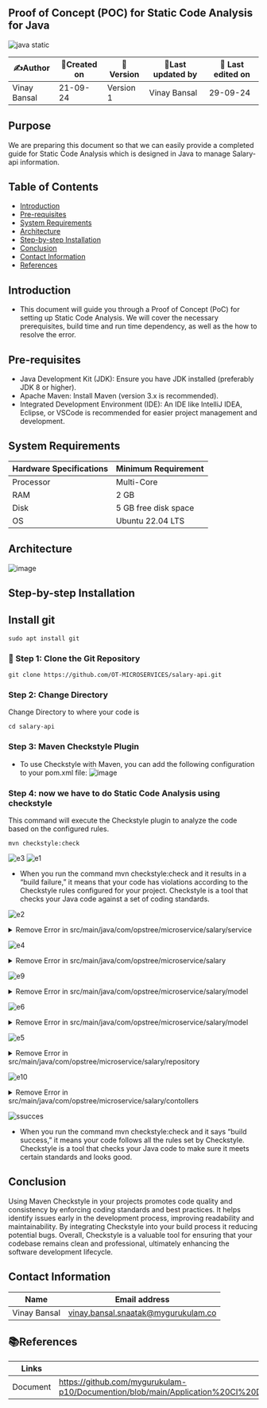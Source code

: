 ## Proof of Concept (POC) for Static Code Analysis for Java 

![java static](https://github.com/user-attachments/assets/16f124bd-65e8-45df-93ae-6611fd7617ed)

| ✍️Author      | 📅Created on  |📌 Version    | 📝Last updated by |📅 Last edited on |
|-------------|-------------|------------|-----------------|----------------|
|  Vinay Bansal | 21-09-24    | Version 1  | Vinay Bansal     | 29-09-24       |



## Purpose
We are preparing this document so that we can easily provide a completed guide for Static Code Analysis which is designed in Java to manage Salary-api information.

## Table of Contents
- [Introduction](#introduction)
- [Pre-requisites](#pre-requisites)
- [System Requirements](#system-requirements)
- [Architecture](#architecture)
- [Step-by-step Installation](#step-by-step-installation)
- [Conclusion](#conclusion)
- [Contact Information](#contact-information)
- [ References](#references)


## Introduction 
* This document will guide you through a Proof of Concept (PoC) for setting up Static Code Analysis. We will cover the necessary prerequisites, build time and run time dependency, as well as the how to resolve the error.


##  Pre-requisites

- Java Development Kit (JDK): Ensure you have JDK installed (preferably JDK 8 or higher).
- Apache Maven: Install Maven (version 3.x is recommended).
- Integrated Development Environment (IDE): An IDE like IntelliJ IDEA, Eclipse, or VSCode is recommended for easier project management and development.

## System Requirements
| Hardware Specifications | Minimum Requirement  |
|--------------------------|------------------------|
| Processor                | Multi-Core              |
| RAM                      | 2 GB                    |
| Disk                     |5 GB free disk space                  |
| OS                       | Ubuntu 22.04 LTS         |

## Architecture
![image](https://github.com/user-attachments/assets/3adb4371-3a31-4d30-8daf-335e6c4a2938)


##  Step-by-step Installation

## Install git
```
sudo apt install git
```
### 📂 Step 1: Clone the Git Repository
```
git clone https://github.com/OT-MICROSERVICES/salary-api.git
```

### Step 2: Change Directory
Change Directory to where your code is
```
cd salary-api
```

### Step 3: Maven Checkstyle Plugin
- To use Checkstyle with Maven, you can add the following configuration to your pom.xml file:
  ![image](https://github.com/user-attachments/assets/f7b64f67-5dd5-4c6b-82e8-bee5a88766be)


### Step 4: now we have to do Static Code Analysis using checkstyle
This command will execute the Checkstyle plugin to analyze the code based on the configured rules.

```
mvn checkstyle:check
```
![e3](https://github.com/user-attachments/assets/ec2ed6fa-93d2-4b01-b20c-4b5ad4d0be73)
![e1](https://github.com/user-attachments/assets/92864196-b869-4123-8f14-002492226735)
- When you run the command mvn checkstyle:check and it results in a “build failure,” it means that your code has violations according to the Checkstyle rules configured for your project. Checkstyle is a tool that checks your Java code against a set of coding standards.
  
![e2](https://github.com/user-attachments/assets/ea380ede-2922-4c3c-acd0-4ef163b03eaf)
<details>
  <summary>Remove Error in src/main/java/com/opstree/microservice/salary/service</summary>
  
- This error is for missing package, unused imports and missing Javadoc comment.
 
**ADD package-info.java** here src/main/java/com/opstree/microservice/salary/service
  - this documentation helps other developers understand the role of the package within the larger application, improving code readability and maintainability.
```
/**
 * This package contains classes related to the salary management APIs.
 */
package com.opstree.microservice.salary.controller;
```

- **remove unused import**
- **ADD Javadoc Coment**
- **remove 80 line characters**
- **Final File**
```
package com.opstree.microservice.salary.service;
import com.opstree.microservice.salary.model.Employee;
import com.opstree.microservice.salary.repository.SpringDataSalaryRepository;
import lombok.RequiredArgsConstructor;
import org.springframework.stereotype.Service;
import java.util.List;
import java.util.Optional;

/**
 * Service class for handling salary-related operations.
 */
@Service
@RequiredArgsConstructor
public class SpringDataSalaryService {

    /**
     * Repository for accessing salary data.
     */
    private final SpringDataSalaryRepository springDataSalaryRepository;

    /**
     * Saves a new employee salary record.
     * @param employee The employee object to be saved
     * @return The saved employee object
     */
    public Employee saveSalary(final Employee employee) {
        return springDataSalaryRepository.save(employee);
    }

    /**
     * Retrieves all employee salary records.
     * @return A list of all employee salary records
     */
    public List<Employee> getAllSalaries() {
        return springDataSalaryRepository.findAll();
    }

    /**
     * Retrieves an employee salary record by ID.
     * @param id The ID of the employee
     * @return An Optional containing the employee if found,
              or empty if not found.
     */
    public Optional<Employee> getSalaryById(final Long id) {
        return springDataSalaryRepository.findById(id);
    }

    // Additional methods can be added as needed...
}
```
  </details>

![e4](https://github.com/user-attachments/assets/f1377a82-1729-446f-91ba-5e667a3a66be)
<details>
  <summary>Remove Error in src/main/java/com/opstree/microservice/salary</summary>

- This error is for missing package, unused imports and missing Javadoc comment.

**ADD package-info.java** here src/main/java/com/opstree/microservice/salary
```
/**
 * This package contains service classes for managing salary information.
 */
package com.opstree.microservice.salary;
```

- **remove unused import**
- **ADD Javadoc Coment**
- **Final File**
```
package com.opstree.microservice.salary;

import org.springframework.boot.SpringApplication;
import org.springframework.boot.autoconfigure.SpringBootApplication;
import org.springframework.context.annotation.Bean;
import org.springframework.cache.annotation.EnableCaching;
import org.springframework.data.redis.cache.RedisCacheConfiguration;
import org.springframework.data.redis.cache.RedisCacheManager;
import org.springframework.data.redis.connection.RedisConnectionFactory;
import org.springframework.data.redis.core.RedisTemplate;
import org.springframework.data.redis.serializer.Jackson2JsonRedisSerializer;
import java.time.Duration;

/**
 * This class contains the main application for salary management.
 */
@SpringBootApplication
@EnableCaching
public final class SalaryApplication {

    /**
     * Configures the RedisTemplate for managing Redis operations.
     * @param connectionFactory the connection factory to be used
     * @return a configured RedisTemplate
     */
    @Bean
    public RedisTemplate<Object, Object> redisTemplate(
            final RedisConnectionFactory connectionFactory) {
        RedisTemplate<Object, Object> template = new RedisTemplate<>();
        template.setConnectionFactory(connectionFactory);
        Jackson2JsonRedisSerializer<Employee> serializer =
                new Jackson2JsonRedisSerializer<>(Employee.class);
        template.setDefaultSerializer(serializer);
        return template;
    }

    /**
     * Configures the RedisCacheManager for caching.
     * @param connectionFactory the connection factory to be used
     * @return a configured RedisCacheManager
     */
    @Bean
    public RedisCacheManager cacheManager(
            final RedisConnectionFactory connectionFactory) {
        RedisCacheConfiguration config = RedisCacheConfiguration
    .defaultCacheConfig()
                .prefixCacheNameWith(this.getClass().getPackageName() + ".")
                .entryTtl(Duration.ofSeconds(1))
                .disableCachingNullValues();
        return RedisCacheManager.builder(connectionFactory)
                .cacheDefaults(config)
                .build();
    }

    /**
     * The main method that starts the Spring Boot application.
     * @param args command line arguments
     */
    public static void main(final String[] args) {
        SpringApplication.run(SalaryApplication.class, args);
    }
}
```
  </details>


 
 ![e9](https://github.com/user-attachments/assets/fc3480ea-7805-4430-b039-bce0f9970dc6)
<details>
  <summary>Remove Error in src/main/java/com/opstree/microservice/salary/model</summary>
- This error is for missing package, unused imports and missing Javadoc comment.


**ADD package-info.java** here src/main/java/com/opstree/microservice/salary/model
```
/**
 * This package contains model classes for the salary microservice.
 */
package com.opstree.microservice.salary.model;
```

- **remove unused import**
- **ADD Javadoc Coment**
- **Final File**
```
package com.opstree.microservice.salary.model;
import java.io.Serializable;
import org.springframework.data.annotation.Id;
import org.springframework.data.cassandra.core.mapping.Column;
import org.springframework.data.cassandra.core.mapping.PrimaryKey;
import org.springframework.data.cassandra.core.mapping.Table;
import lombok.AllArgsConstructor;
import lombok.Builder;
import lombok.Data;
import lombok.NoArgsConstructor;
/**
 * Represents an employee's salary details.
 */
@Data
@AllArgsConstructor
@NoArgsConstructor
@Builder
@Table("employee_salary")
public class Employee implements Serializable {

    /**
     * The unique identifier of the employee.
     */
    @Id
    @PrimaryKey
    @Column("id")
    private String id;

    /**
     * The name of the employee.
     */
    @Column("name")
    private String name;

    /**
     * The salary of the employee.
     */
    @Column("salary")
    private Float salary;

    /**
     * The process date for the employee's salary.
     */
    @Column("process_date")
    private String processDate;

    /**
     * The status of the employee.
     */
    @Column("status")
    private String status;

    /**
     * Returns the unique identifier of the employee.
     *
     * @return the id of the employee
     */
    public String getId() {
        return id;
    }

    /**
     * Returns the name of the employee.
     *
     * @return the name of the employee
     */
    public String getName() {
        return name;
    }

    /**
     * Returns the salary of the employee.
     *
     * @return the salary of the employee
     */
    public Float getSalary() {
        return salary;
    }

    /**
     * Returns the process date for the employee's salary.
     *
     * @return the process date
     */
    public String getProcessDate() {
        return processDate;
    }

    /**
     * Returns the status of the employee.
     *
     * @return the status of the employee
     */
    public String getStatus() {
        return status;
    }
}
```
  </details>


![e6](https://github.com/user-attachments/assets/7bc5f3a1-6f90-4e48-9c41-416287bd59ac)


<details>
  <summary>Remove Error in src/main/java/com/opstree/microservice/salary/model</summary>
  - This error is for missing package, unused imports and missing Javadoc comment.
**ADD package-info.java** here src/main/java/com/opstree/microservice/salary/model
```
/**
 * This package contains service classes for managing salary information.
 */
package com.opstree.microservice.salary;
```

- **remove unused import**
- **ADD Javadoc Coment**
- **Final File**
```
package com.opstree.microservice.salary.model;

/**
 * This package contains model classes for the salary microservice.
 */

public class Message {
    /**
     * The message content.
     */
    private String message;

    /**
     * Constructs a Message with the specified content.
     *
     * @param paramMessage the content of the message
     */
    public Message(final String paramMessage) {
        this.message = paramMessage;
    }
}
```
  </details>




![e5](https://github.com/user-attachments/assets/10f5bd58-deca-4341-8c70-1989337d7f45)
<details>
  <summary>Remove Error in src/main/java/com/opstree/microservice/salary/repository</summary>
  - This error is for missing package, unused imports and missing Javadoc comment.
  **ADD package-info.java** here src/main/java/com/opstree/microservice/salary/repository
```
/**
 * This package contains repositories for managing employee salary data.
 */
package com.opstree.microservice.salary.repository;
```

- **remove unused import**
- **ADD Javadoc Coment**
- **remove 80 line characters**
- **Final File**
```
package com.opstree.microservice.salary.repository;

import com.opstree.microservice.salary.model.Employee;
import java.util.UUID;
import org.springframework.data.cassandra.repository.CassandraRepository;
import org.springframework.data.cassandra.repository.Query;

/**
 * This interface contains repositories for managing employee salary data.
 */
public interface EmployeeRepository
        extends CassandraRepository<Employee, UUID> {

    /**
     * Finds an employee by their ID as a string.
     *
     * @param id the ID of the employee as a string
     * @return the Employee object if found, otherwise null
     */
    @Query("SELECT * FROM employee_salary WHERE id = ?0")
    Employee findByIdAsString(String id);
}
```
  </details>

![e10](https://github.com/user-attachments/assets/23bb63f8-92b3-40e4-8f2a-b456d4becb61)

  <details>
    <summary>Remove Error in src/main/java/com/opstree/microservice/salary/contollers</summary>
- This error is for missing package, unused imports and missing Javadoc comment.
**ADD package-info.java** here src/main/java/com/opstree/microservice/salary/contollers
```
/**
 * This package contains classes related to the salary management APIs.
 */
package com.opstree.microservice.salary.controller;
```

- **remove unused import**
- **ADD Javadoc Coment**
- **Final File**
```
package com.opstree.microservice.salary.service;
import com.opstree.microservice.salary.model.Employee;
import com.opstree.microservice.salary.repository.SpringDataSalaryRepository;
import lombok.RequiredArgsConstructor;
import org.springframework.stereotype.Service;
import java.util.List;
import java.util.Optional;

/**
 * Service class for handling salary-related operations.
 */
@Service
@RequiredArgsConstructor
public class SpringDataSalaryService {

    /**
     * Repository for accessing salary data.
     */
    private final SpringDataSalaryRepository springDataSalaryRepository;

    /**
     * Saves a new employee salary record.
     * @param employee The employee object to be saved
     * @return The saved employee object
     */
    public Employee saveSalary(final Employee employee) {
        return springDataSalaryRepository.save(employee);
    }

    /**
     * Retrieves all employee salary records.
     * @return A list of all employee salary records
     */
    public List<Employee> getAllSalaries() {
        return springDataSalaryRepository.findAll();
    }

    /**
     * Retrieves an employee salary record by ID.
     * @param id The ID of the employee
     * @return An Optional containing the employee if found,
              or empty if not found.
     */
    public Optional<Employee> getSalaryById(final Long id) {
        return springDataSalaryRepository.findById(id);
    }

    // Additional methods can be added as needed...
}
```
  </details>

![ssucces](https://github.com/user-attachments/assets/4e12bbb5-0aed-4246-8234-3cec4d8d8687)
-  When you run the command mvn checkstyle:check and it says “build success,” it means your code follows all the rules set by Checkstyle. Checkstyle is a tool that checks your Java code to make sure it meets certain standards and looks good.

## Conclusion
Using Maven Checkstyle in your projects promotes code quality and consistency by enforcing coding standards and best practices. It helps identify issues early in the development process, improving readability and maintainability. By integrating Checkstyle into your build process it reducing potential bugs. Overall, Checkstyle is a valuable tool for ensuring that your codebase remains clean and professional, ultimately enhancing the software development lifecycle.

## Contact Information
| Name | Email address|
|------|---------------------|
| Vinay Bansal | vinay.bansal.snaatak@mygurukulam.co |

## 📚References
| Links | Descriptions|
|------|---------------------|
| Document|https://github.com/mygurukulam-p10/Documention/blob/main/Application%20CI%20Design/Java%20CI%20checks/Static%20Code%20Analysis%20Doc/readme.md|
